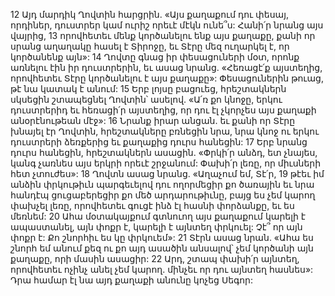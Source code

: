 12 Այդ մարդիկ Ղովտին հարցրին. «Այս քաղաքում դու փեսայ, որդիներ, դուստրեր կամ ուրիշ որեւէ մէկն ունե՞ս: Հանի՛ր նրանց այս վայրից, 13 որովհետեւ մենք կործանելու ենք այս քաղաքը, քանի որ սրանց աղաղակը հասել է Տիրոջը, եւ Տէրը մեզ ուղարկել է, որ կործանենք այն»: 14 Ղովտը գնաց իր փեսացուների մօտ, որոնք առնելու էին իր դուստրերին, եւ ասաց նրանց. «Հեռացէ՛ք այստեղից, որովհետեւ Տէրը կործանելու է այս քաղաքը»: Փեսացուներին թուաց, թէ նա կատակ է անում:
15 Երբ լոյսը բացուեց, հրեշտակներն սկսեցին շտապեցնել Ղովտին՝ ասելով. «Ա՛ռ քո կնոջը, երկու դուստրերիդ եւ հեռացի՛ր այստեղից, որ դու էլ չկորչես այս քաղաքի անօրէնութեան մէջ»: 16 Նրանք իրար անցան. եւ քանի որ Տէրը խնայել էր Ղովտին, հրեշտակները բռնեցին նրա, նրա կնոջ ու երկու դուստրերի ձեռքերից եւ քաղաքից դուրս հանեցին: 17 Երբ նրանց դուրս հանեցին, հրեշտակներն ասացին. «Փրկի՛ր անձդ, ետ չնայես, կանգ չառնես այս երկրի որեւէ շրջանում: Փախի՛ր լեռը, որ միւսների հետ չտուժես»: 18 Ղովտն ասաց նրանց. «Աղաչում եմ, Տէ՛ր, 19 թէեւ իմ անձին փրկութիւն պարգեւելով դու ողորմեցիր քո ծառային եւ նրա հանդէպ ցուցաբերեցիր քո մեծ արդարութիւնը, բայց ես չեմ կարող փախչել լեռը, որովհետեւ գուցէ ինձ էլ հասնի փորձանքը, եւ ես մեռնեմ: 20 Ահա մօտակայքում գտնուող այս քաղաքում կարելի է ապաստանել, այն փոքր է, կարելի է այնտեղ փրկուել: Չէ՞ որ այն փոքր է: Քո շնորհիւ ես կը փրկուեմ»: 21 Տէրն ասաց նրան. «Ահա ես շնորհ եմ անում քեզ ու քո այդ ասածին անսալով՝ չեմ կործանի այն քաղաքը, որի մասին ասացիր: 22 Արդ, շտապ փախի՛ր այնտեղ, որովհետեւ ոչինչ անել չեմ կարող. մինչեւ որ դու այնտեղ հասնես»: Դրա համար էլ նա այդ քաղաքի անունը կոչեց Սեգոր:
